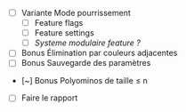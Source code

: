 -   [ ] Variante Mode pourrissement
    -   [ ] Feature flags
    -   [ ] Feature settings
    -   [ ] _Systeme modulaire feature ?_
-   [ ] Bonus Élimination par couleurs adjacentes
-   [ ] Bonus Sauvegarde des paramètres
-   [~] Bonus Polyominos de taille ≤ n
-   [ ] Faire le rapport
